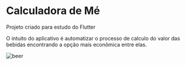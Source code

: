 # Calculadora de Mé

Projeto criado para estudo do Flutter

O intuito do aplicativo é automatizar o processo de calculo do valor das bebidas encontrando a opção mais econômica entre elas.

![beer](https://user-images.githubusercontent.com/80779980/111352169-ad756100-8662-11eb-8420-2dbf6114bf8a.png)
